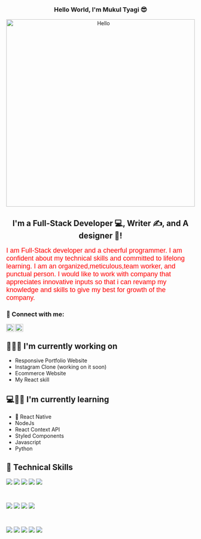
<h3 align="center" >
           Hello World, I'm Mukul Tyagi 😎
</h3>
<p align="center">
  <img src="https://media2.giphy.com/media/l0Rlil6D1KE3JDkmiY/giphy.gif?cid=ecf05e47vii02yvch2ruewk7l0lrxezwszw0blxo8o7scb6d&rid=giphy.gif&ct=g" alt="Hello" width="100%" height="500">
           
</p>


<h2 align="center">
I'm a Full-Stack Developer 💻, Writer ✍️, and A designer 🎨!
</h2> 

<p>
<font color="red" face="Verdana, Geneva, sans-serif" size="+1">
I am Full-Stack developer and a cheerful programmer. I am confident about my technical skills and committed to lifelong learning. I am an organized,meticulous,team worker, and punctual person. I would like to work with company that appreciates innovative inputs so that i can revamp my knowledge and skills to give my best for growth of the company.
</font>
</p>

### 🤝 Connect with me:

<a href="https://www.linkedin.com/in/mukul-kumar-tyagi-45979414a/"><img align="left" src="https://raw.githubusercontent.com/yushi1007/yushi1007/main/images/linkedin.svg" alt="Mukul Tyagi | LinkedIn" width="21px"/></a>
<a href="https://app.netlify.com/teams/mukultyagi481/overview?_ga=2.241980929.2053195518.1650111069-918552447.1648973928"><img align="left" src="https://raw.githubusercontent.com/yushi1007/yushi1007/main/images/medium.svg" alt="Mukul Tyagi | Medium" width="21px"/></a>
</br>

## 🧑🏻‍💻 I'm currently working on

- Responsive Portfolio Website
- Instagram Clone (working on it soon)
- Ecommerce Website
- My React skill

## 💻🧑🏻 I'm currently learning

- 📱 React Native
- NodeJs
- React Context API
- Styled Components
- Javascript
- Python  

## 💼 Technical Skills

![](https://img.shields.io/badge/Code-Matplotlib-informational?style=flat&logo=react&color=00C7B7)
![](https://img.shields.io/badge/Code-Numpy-informational?style=flat&logo=Redux&color=00C7B7)
![](https://img.shields.io/badge/Code-JavaScript-informational?style=flat&logo=JavaScript&color=00C7B7)
![](https://img.shields.io/badge/Code-HTML5-informational?style=flat&logo=HTML5&color=00C7B7)
![](https://img.shields.io/badge/Code-Analytics-informational?style=flat&logo=SQLite&color=00C7B7)

</br>

![](https://img.shields.io/badge/Code-MySQL-informational?style=flat&logo=PostgreSQL&color=00C7B7)
![](https://img.shields.io/badge/Code-MongoDB-informational?style=flat&logo=SQLite&color=00C7B7)
![](https://img.shields.io/badge/Style-Bootstrap-informational?style=flat&logo=Bootstrap&color=00C7B7)
![](https://img.shields.io/badge/Style-CSS3-informational?style=flat&logo=CSS3&color=00C7B7)

</br>

![](https://img.shields.io/badge/Code-Python-informational?style=flat&logo=SQLite&color=00C7B7)
![](https://img.shields.io/badge/Tools-NPM-informational?style=flat&logo=NPM&color=00C7B7)
![](https://img.shields.io/badge/Tools-Netlify-informational?style=flat&logo=netlify&color=00C7B7)
![](https://img.shields.io/badge/Tools-Git-informational?style=flat&logo=Git&color=00C7B7)
![](https://img.shields.io/badge/Tools-GitHub-informational?style=flat&logo=GitHub&color=00C7B7)


